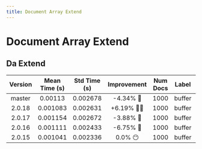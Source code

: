 ```yaml
---
title: Document Array Extend
---
```

# Document Array Extend

## Da Extend

| Version | Mean Time (s) | Std Time (s) | Improvement | Num Docs | Label | Memmap | Iterations |
| :---: | :---: | :---: | :---: | :---: | :---: | :---: | :---: |
| master | 0.00113 | 0.002678 | -4.34% 🐢 | 1000 | buffer | True | 25 |
| 2.0.18 | 0.001083 | 0.002631 | +6.19% 🐎🐎 | 1000 | buffer | True | 25 |
| 2.0.17 | 0.001154 | 0.002672 | -3.88% 🐢 | 1000 | buffer | True | 25 |
| 2.0.16 | 0.001111 | 0.002433 | -6.75% 🐢 | 1000 | buffer | True | 25 |
| 2.0.15 | 0.001041 | 0.002336 | 0.0% 😶 | 1000 | buffer | True | 25 |
